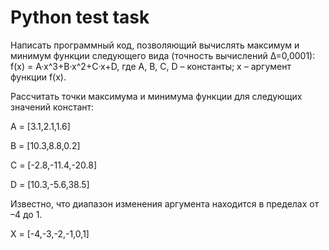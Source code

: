 # Python test task
Написать программный код, позволяющий вычислять максимум и минимум функции следующего вида (точность вычислений ∆=0,0001):
f(x) = A·x^3+B·x^2+C·x+D,
где A, B, C, D – константы; x – аргумент функции f(x).

Рассчитать точки максимума и минимума функции для следующих значений констант:

A = [3.1,2.1,1.6]

B = [10.3,8.8,0.2]

C = [-2.8,-11.4,-20.8]

D = [10.3,-5.6,38.5]


Известно, что диапазон изменения аргумента находится в пределах от –4 до 1.

X = [-4,-3,-2,-1,0,1]

